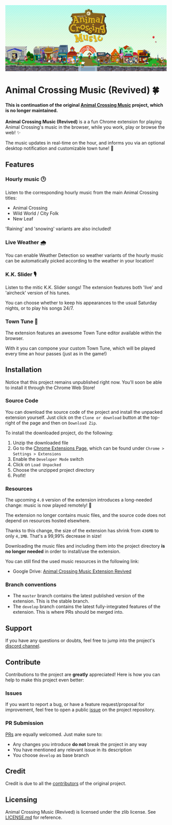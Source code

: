 ![Project Banner](docs/banner.png)

# Animal Crossing Music (Revived) 🍀
#### This is continuation of the original [Animal Crossing Music](https://github.com/animal-crossing-music-extension/Animal-Crossing-Music-Extension) project, which is no longer maintained.
 
**Animal Crossing Music (Revived)** is a a fun Chrome extension for playing Animal Crossing's
music in the browser, while you work, play or browse the web! ✨

The music updates in real-time on the hour, and informs you via an optional desktop notification and customizable town tune! 🌱

## Features
### Hourly music 🕒
Listen to the corresponding hourly music from the main Animal Crossing titles:
  - Animal Crossing
  - Wild World / City Folk
  - New Leaf

'Raining' and 'snowing' variants are also included!

### Live Weather 🌧
You can enable Weather Detection so weather variants of the hourly music can be automatically picked according to the weather in your location!

### K.K. Slider 🎙
Listen to the mitic K.K. Slider songs! The extension features both 'live' and 'aircheck' version of his tunes.

You can choose whether to keep his appearances to the usual Saturday nights, or to play his songs 24/7.


### Town Tune 🎵
The extension features an awesome Town Tune editor available within the browser.

With it you can compone your custom Town Tune, which will be played every time an hour passes (just as in the game!)

## Installation
Notice that this project remains unpublished right now. You'll soon be able to install it through the Chrome Web Store!

### Source Code
You can download the source code of the project and install the unpacked extension yourself. Just click on the `Clone or download` button at the top-right of the page and then on `Download Zip`.

To install the downloaded project, do the following:
1. Unzip the downloaded file
2. Go to the [Chrome Extensions Page](chrome://extensions/), which can be found under `Chrome > Settings > Extensions` 
3. Enable the `Developer Mode` switch
4. Click on `Load Unpacked`
5. Choose the unzipped project directory
6. Profit!

### Resources
The upcoming `4.0` version of the extension introduces a long-needed change: music is now played remotely! 🎉

The extension no longer contains music files, and the source code does not depend on resources hosted elsewhere.

Thanks to this change, the size of the extension has shrink from `436MB` to only `4,1MB`. That's a 99,99% decrease in size!

Downloading the music files and including them into the project directory **is no longer needed** in order to install/use the extension. 

You can still find the used music resources in the following link:
- Google Drive: [Animal Crossing Music Extension Revived](https://drive.google.com/open?id=1QjG8QjPt_IKgzZRzmnoH8KTGwTsWSLsR)

### Branch conventions
- The `master` branch contains the latest published version of the extension. This is the stable branch.
- The `develop` branch contains the latest fully-integrated features of the extension. This is where PRs should be merged into. 

## Support
If you have any questions or doubts, feel free to jump into the project's [discord channel](https://discordapp.com/invite/4FMrEF8).

## Contribute
Contributions to the project are **greatly** appreciated! Here is how you can help to make this project even better:
### Issues
If you want to report a bug, or have a feature request/proposal for improvement, feel free to open a public [issue](https://github.com/PikaDude/Animal-Crossing-Music-Extension/issues) on the project repository.

### PR Submission
[PRs](https://github.com/PikaDude/Animal-Crossing-Music-Extension/pulls) are equally welcomed. Just make sure to:

* Any changes you introduce **do not** break the project in any way
* You have mentioned any relevant issue in its description
* You choose `develop` as base branch


## Credit
Credit is due to all the [contributors](https://github.com/animal-crossing-music-extension/Animal-Crossing-Music-Extension/graphs/contributors) of the original project.


## Licensing
Animal Crossing Music (Revived) is licensed under the zlib license. See [LICENSE.md](./LICENSE.md) for reference.
